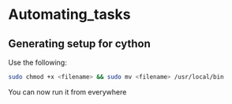 # Automating_tasks


## Generating setup for cython

Use the following:
```bash
sudo chmod +x <filename> && sudo mv <filename> /usr/local/bin
```
You can now run it from everywhere
